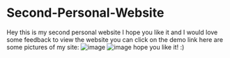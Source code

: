 # Second-Personal-Website
Hey this is my second personal website I hope you like it and I would love some feedback to view the website you can click on the demo link here are some pictures of my site:
![image](https://github.com/user-attachments/assets/4411e037-a4b5-4928-aade-534611cf7cae)
![image](https://github.com/user-attachments/assets/64aea274-4e36-4051-aa6e-eba4feff646f)
hope you like it! :)
